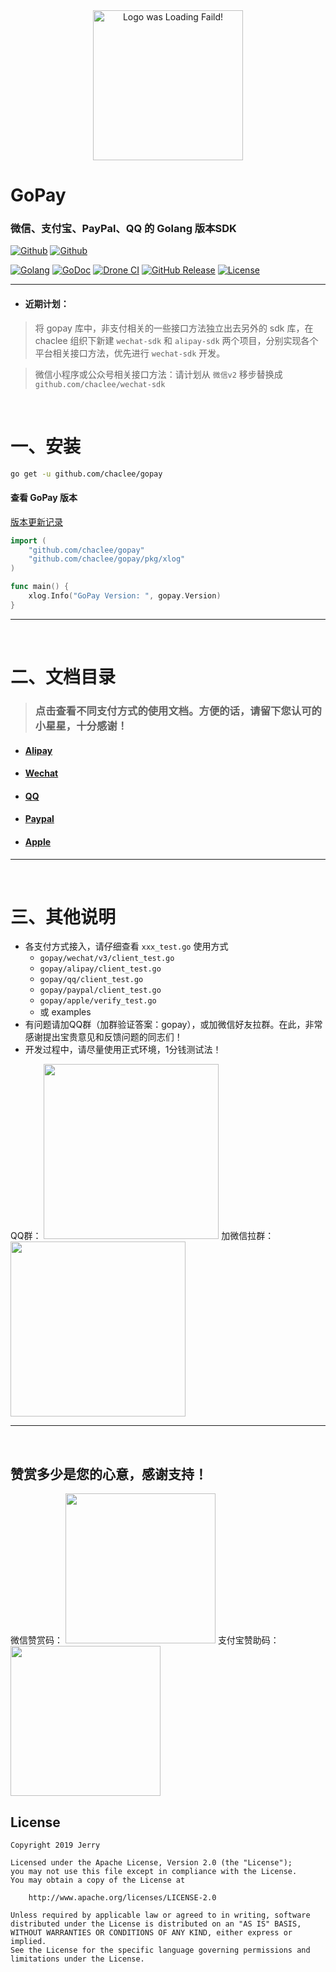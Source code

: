 <div align=center><img width="240" height="240" alt="Logo was Loading Faild!" src="https://raw.githubusercontent.com/chaclee/gopay/main/logo.png"/></div>

# GoPay

### 微信、支付宝、PayPal、QQ 的 Golang 版本SDK

[![Github](https://img.shields.io/github/followers/iGoogle-ink?label=Follow&style=social)](https://github.com/iGoogle-ink)
[![Github](https://img.shields.io/github/forks/chaclee/gopay?label=Fork&style=social)](https://github.com/chaclee/gopay/fork)

[![Golang](https://img.shields.io/badge/golang-1.16-brightgreen.svg)](https://golang.google.cn)
[![GoDoc](https://img.shields.io/badge/doc-pkg.go.dev-informational.svg)](https://pkg.go.dev/github.com/chaclee/gopay)
[![Drone CI](https://cloud.drone.io/api/badges/chaclee/gopay/status.svg)](https://cloud.drone.io/chaclee/gopay)
[![GitHub Release](https://img.shields.io/github/v/release/chaclee/gopay)](https://github.com/chaclee/gopay/releases)
[![License](https://img.shields.io/github/license/chaclee/gopay)](https://www.apache.org/licenses/LICENSE-2.0)

---

- #### 近期计划：

> 将 gopay 库中，非支付相关的一些接口方法独立出去另外的 sdk 库，在 chaclee 组织下新建 `wechat-sdk` 和 `alipay-sdk` 两个项目，分别实现各个平台相关接口方法，优先进行 `wechat-sdk` 开发。

> 微信小程序或公众号相关接口方法：请计划从 `微信v2` 移步替换成 `github.com/chaclee/wechat-sdk`

<br>

# 一、安装

```bash
go get -u github.com/chaclee/gopay
```

#### 查看 GoPay 版本

  [版本更新记录](https://github.com/chaclee/gopay/blob/main/release_note.txt)

```go
import (
    "github.com/chaclee/gopay"
    "github.com/chaclee/gopay/pkg/xlog"
)

func main() {
    xlog.Info("GoPay Version: ", gopay.Version)
}
```

---

<br>

# 二、文档目录

> ### 点击查看不同支付方式的使用文档。方便的话，请留下您认可的小星星，十分感谢！

* #### [Alipay](https://github.com/chaclee/gopay/blob/main/doc/alipay.md)
* #### [Wechat](https://github.com/chaclee/gopay/blob/main/doc/wechat_v3.md)
* #### [QQ](https://github.com/chaclee/gopay/blob/main/doc/qq.md)
* #### [Paypal](https://github.com/chaclee/gopay/blob/main/doc/paypal.md)
* #### [Apple](https://github.com/chaclee/gopay/blob/main/doc/apple.md)

---

<br>

# 三、其他说明

* 各支付方式接入，请仔细查看 `xxx_test.go` 使用方式
    * `gopay/wechat/v3/client_test.go`
    * `gopay/alipay/client_test.go`
    * `gopay/qq/client_test.go`
    * `gopay/paypal/client_test.go`
    * `gopay/apple/verify_test.go`
    * 或 examples
* 有问题请加QQ群（加群验证答案：gopay），或加微信好友拉群。在此，非常感谢提出宝贵意见和反馈问题的同志们！
* 开发过程中，请尽量使用正式环境，1分钱测试法！

QQ群：
<img width="280" height="280" src="https://raw.githubusercontent.com/chaclee/gopay/main/qq_gopay.png"/>
加微信拉群：
<img width="280" height="280" src="https://raw.githubusercontent.com/chaclee/gopay/main/wechat_jerry.png"/>

---

<br>

## 赞赏多少是您的心意，感谢支持！

微信赞赏码： <img width="240" height="240" src="https://raw.githubusercontent.com/chaclee/gopay/main/zanshang.png"/>
支付宝赞助码： <img width="240" height="240" src="https://raw.githubusercontent.com/chaclee/gopay/main/zanshang_zfb.png"/>

## License

```
Copyright 2019 Jerry

Licensed under the Apache License, Version 2.0 (the "License");
you may not use this file except in compliance with the License.
You may obtain a copy of the License at

    http://www.apache.org/licenses/LICENSE-2.0

Unless required by applicable law or agreed to in writing, software
distributed under the License is distributed on an "AS IS" BASIS,
WITHOUT WARRANTIES OR CONDITIONS OF ANY KIND, either express or implied.
See the License for the specific language governing permissions and
limitations under the License.
```